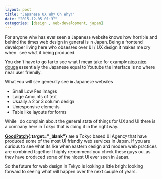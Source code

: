 ```yaml
---
layout: post
title: "Japanese UX Why Oh Why!"
date: "2015-12-05 01:37"
categories: [design , web-development, japan]
---
```

For anyone who has ever seen a Japanese website knows how horrible and behind the times web design in general is in Japan. Being a frontend developer living here who obsesses over UI / UX design it makes me cry when I see what it being produced.

You don't have to go far to see what I mean take for example [nico nico douga](http://www.nicovideo.jp/) essentially the Japanese equal to Youtube the interface is no where near user friendly.

What you will see generally see in Japanese websites

- Small Low Res images
- Large Amounts of text
- Usually a 2 or 3 column design
- Unresponsive elements
- Table like layouts for forms

While I do complain about the general state of things for UX and UI there is a company here in Tokyo that is doing it in the right way.

**[GoodPatch](http://goodpatch.com/){:target="_blank"}** are a Tokyo based UI Agency that have produced some of the most UI friendly web services in Japan. If you are curious to see what its like when eastern design and modern web practices are combined together I highly recommend you check these guys out as they have produced some of the nicest UI ever seen in Japan.

So the future for web design in Tokyo is looking a little bright looking forward to seeing what will happen over the next couple of years.
